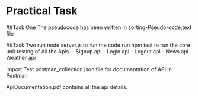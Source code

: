 # Practical Task
##Task One
The pseudocode has been written in sorting-Pseudo-code.text file

##Task Two
run node server.js to run the code
run npm test to run the core unit testing of All the Apis.
    -  Signup api
    -  Login api
    -  Logout api
    -  News api
    -  Weather api

import Test.postman_collection.json file for documentation of API in Postman

ApiDocumentation.pdf contains all the api details.